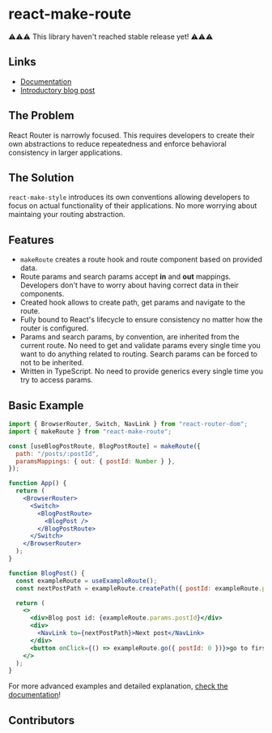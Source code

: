 # react-make-route

⚠️⚠️⚠️ This library haven't reached stable release yet! ⚠️⚠️⚠️

## Links

- [Documentation]()
- [Introductory blog post]()

## The Problem

React Router is narrowly focused. This requires developers to create their own abstractions to reduce repeatedness and enforce behavioral consistency in larger applications.

## The Solution

`react-make-style` introduces its own conventions allowing developers to focus on actual functionality of their applications. No more worrying about maintaing your routing abstraction.

## Features

- `makeRoute` creates a route hook and route component based on provided data.
- Route params and search params accept **in** and **out** mappings. Developers don't have to worry about having correct data in their components.
- Created hook allows to create path, get params and navigate to the route. 
- Fully bound to React's lifecycle to ensure consistency no matter how the router is configured.
- Params and search params, by convention, are inherited from the current route. No need to get and validate params every single time you want to do anything related to routing. Search params can be forced to not to be inherited.
- Written in TypeScript. No need to provide generics every single time you try to access params.

## Basic Example

```jsx
import { BrowserRouter, Switch, NavLink } from "react-router-dom";
import { makeRoute } from "react-make-route";

const [useBlogPostRoute, BlogPostRoute] = makeRoute({
  path: "/posts/:postId",
  paramsMappings: { out: { postId: Number } },
});

function App() {
  return (
    <BrowserRouter>
      <Switch>
        <BlogPostRoute>
          <BlogPost />
        </BlogPostRoute>
      </Switch>
    </BrowserRouter>
  );
}

function BlogPost() {
  const exampleRoute = useExampleRoute();
  const nextPostPath = exampleRoute.createPath({ postId: exampleRoute.params.postId + 1 });

  return (
    <>
      <div>Blog post id: {exampleRoute.params.postId}</div>
      <div>
        <NavLink to={nextPostPath}>Next post</NavLink>
      </div>
      <button onClick={() => exampleRoute.go({ postId: 0 })}>go to first post</button>
    </>
  );
}

```

For more advanced examples and detailed explanation, [check the documentation]()!

## Contributors